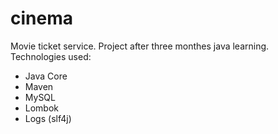 # cinema
Movie ticket service.
Project after three monthes java learning.
Technologies used:
- Java Core
- Maven
- MySQL
- Lombok
- Logs (slf4j)
